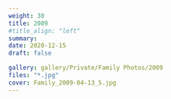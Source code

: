 ```yaml
---
weight: 30
title: 2009
#title_align: "left"
summary: 
date: 2020-12-15
draft: false

gallery: gallery/Private/Family Photos/2009
files: "*.jpg"
cover: Family_2009-04-13_5.jpg
---
```

